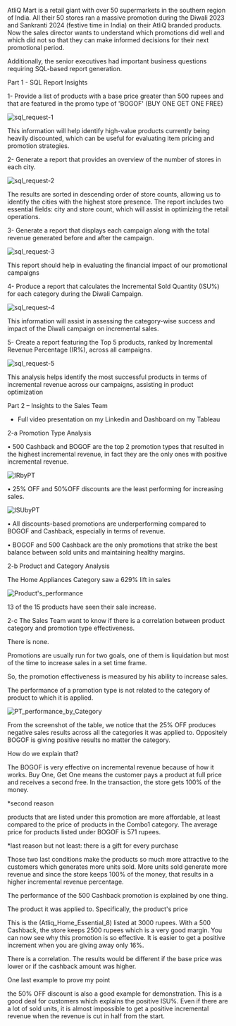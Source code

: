 AtliQ Mart is a retail giant with over 50 supermarkets in the southern region of India. All their 50 stores ran a massive promotion during the Diwali 2023 and Sankranti 2024 (festive time in India) on their AtliQ branded products. Now the sales director wants to understand which promotions did well and which did not so that they can make informed decisions for their next promotional period.

Additionally, the senior executives had important business questions requiring SQL-based report generation.

Part 1 - SQL Report Insights 

1-	Provide a list of products with a base price greater than 500 rupees and that are featured in the promo type of 'BOGOF' (BUY ONE GET ONE FREE)

![sql_request-1](Read_me_images/sql_request-1.png)

This information will help identify high-value products currently being heavily discounted, which can be useful for evaluating item pricing and promotion strategies.

2-	Generate a report that provides an overview of the number of stores in each city.

![sql_request-2](Read_me_images/sql_request-2.png)

The results are sorted in descending order of store counts, allowing us to identify the cities with the highest store presence. The report includes two essential fields: city and store count, which will assist in optimizing the retail operations.

3-	Generate a report that displays each campaign along with the total revenue generated before and after the campaign.

![sql_request-3](Read_me_images/sql_request-3.png)
 
This report should help in evaluating the financial impact of our promotional campaigns

4-	 Produce a report that calculates the Incremental Sold Quantity (ISU%)  for each category during the Diwali Campaign.

![sql_request-4](Read_me_images/sql_request-4.png)

This information will assist in assessing the category-wise success and impact of the Diwali campaign on incremental sales.

5-	Create a report featuring the Top 5 products, ranked by Incremental Revenue Percentage (IR%), across all campaigns.

![sql_request-5](Read_me_images/sql_request-5.png)

This analysis helps identify the most successful products in terms of incremental revenue across our campaigns, assisting in product optimization

Part 2 – Insights to the Sales Team 

*	Full video presentation on my Linkedin and Dashboard on my Tableau
  
2-a Promotion Type Analysis

•	500 Cashback and BOGOF are the top 2 promotion types that resulted in the highest incremental revenue, in fact they are the only ones with positive incremental revenue. 

![IRbyPT](Read_me_images/IR%20by%20PT.png)

•	 25% OFF and 50%OFF discounts are the least performing for increasing sales.

![ISUbyPT](Read_me_images/ISU%20by%20PT.png)

•	All discounts-based promotions are underperforming compared to BOGOF and Cashback, especially in terms of revenue.

•	BOGOF and 500 Cashback are the only promotions that strike the best balance between sold units and maintaining healthy margins.

2-b Product and Category Analysis

The Home Appliances Category saw a 629% lift in sales 

![Product's_performance](Read_me_images/Product's%20performance.png)

13 of the 15 products have seen their sale increase.

2-c The Sales Team want to know if there is a correlation between product category and promotion type effectiveness. 

There is none. 

Promotions are usually run for two goals, one of them is liquidation but most of the time to increase sales in a set time frame. 

So, the promotion effectiveness is measured by his ability to increase sales. 

The performance of a promotion type is not related to the category of product to which it is applied.

![PT_performance_by_Category](Read_me_images/PT%20performance%20by%20Category.png)

From the screenshot of the table, we notice that the 25% OFF produces negative sales results across all the categories it was applied to. Oppositely BOGOF is giving positive results no matter the category.

How do we explain that?

The BOGOF is very effective on incremental revenue because of how it works. Buy One, Get One means the customer pays a product at full price and receives a second free. In the transaction, the store gets 100% of the money. 

*second reason

 products that are listed under this promotion are more affordable, at least compared to the price of products in the Combo1 category. The average price for products listed under BOGOF is 571 rupees. 
 
*last reason but not least: there is a gift for every purchase

Those two last conditions make the products so much more attractive to the customers which generates more units sold. 
More units sold generate more revenue and since the store keeps  100% of the money, that results in a higher incremental revenue percentage.  

The performance of the 500 Cashback promotion is explained by one thing.

The product it was applied to.
 Specifically, the product's price
 
This is the (Atliq_Home_Essential_8) listed at 3000 rupees. With a 500 Cashback, the store keeps 2500 rupees which is a very good margin.  You can now see why this promotion is so effective. It is easier to get a positive increment when you are giving away only 16%.

There is a correlation.  The results would be different if the base price was lower or if the cashback amount was higher. 

One last example to prove my point

the 50% OFF discount is also a good example for demonstration. This is a good deal for customers which explains the positive ISU%.  Even if there are a lot of sold units, it is almost impossible to get a positive incremental revenue when the revenue is cut in half from the start.

